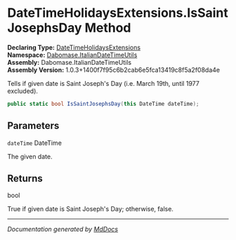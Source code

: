 ﻿<!--  
  <auto-generated>   
    The contents of this file were generated by a tool.  
    Changes to this file may be list if the file is regenerated  
  </auto-generated>   
-->

# DateTimeHolidaysExtensions.IsSaintJosephsDay Method

**Declaring Type:** [DateTimeHolidaysExtensions](../index.md)  
**Namespace:** [Dabomase.ItalianDateTimeUtils](../../index.md)  
**Assembly:** Dabomase.ItalianDateTimeUtils  
**Assembly Version:** 1.0.3+1400f7f95c6b2cab6e5fca13419c8f5a2f08da4e

Tells if given date is Saint Joseph's Day (i.e. March 19th, until 1977 excluded).

```csharp
public static bool IsSaintJosephsDay(this DateTime dateTime);
```

## Parameters

`dateTime`  DateTime

The given date.

## Returns

bool

True if given date is Saint Joseph's Day; otherwise, false.

___

*Documentation generated by [MdDocs](https://github.com/ap0llo/mddocs)*
